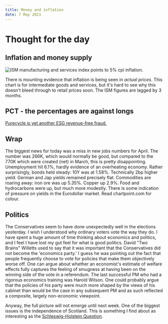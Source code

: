 ```yaml
---
title: Money and inflation
date: 7 May 2021
---
```


# Thought for the day

## Inflation and money supply

![ISM manufacturing and services index points to 5% cpi inflation.](https://cdn.substack.com/image/fetch/f_auto,q_auto:good,fl_progressive:steep/https%3A%2F%2Fbucketeer-e05bbc84-baa3-437e-9518-adb32be77984.s3.amazonaws.com%2Fpublic%2Fimages%2F00d2622b-9470-4abc-b250-ebec5dce3017_501x282.png)

There is mounting evidence that inflation is being seen in _actual prices_. This chart is for intermediate goods and services, but it's hard to see why this doesn't bleed through to retail prices soon. The ISM figures are lagged by 3 months.

 
 ## PCT - the percentages are against longs
 
 [Purecycle is yet another ESG revenue-free fraud.](https://hindenburgresearch.com/purecycle/)
 
 ## Wrap
 
 The biggest news for today was a miss in new jobs numbers for April. The number was 266K, which would normally be good, but compared to the 770K which were created (net) in March, this is pretty disappointing. Unemployment hit 6.1%, hardly evidence of an overheating economy. 
Rather surprisingly, bonds held steady: 10Y was at 1.58%. Technically 2bp higher yield. German and Jap yields remained precisely flat.
Commodities are roaring away: iron ore was up 5.35%. Copper up 2.9%. Food and hydrocarbons were up, but much more modestly.
There is some indication of pressure on yields in the Eurodollar market. Read chartpoint.com for colour.

## Politics

The Conservatives seem to have done unexpectedly well in the elections yesterday.
I wish I understood why ordinary voters vote the way they do. 
I have spent a huge amount of time thinking about economics and politics, and I feel I have lost my gut feel for what is good politics.
David "Two Brains" Willetts used to say that it was important that the Conservatives did not become the 'economics party.' 
I guess he was pointing out the fact that people frequently choose to vote for policies that make them objectively worse off. 
One can argue about whether an economist's estimate of welfare effects fully captures the feeling of smugness at having been on the winning side of the vote in a referendum. 
The last successful PM who had a rigorous economics training was Harold Wilson. One could probably argue that the policies of his party were much more shaped by the views of his cabinet than would be the case in any subsequent PM and as such reflected a composite, largely non-economic viewpoint. 

Anyway, the full picture will not emerge until next week. One of the biggest issues is the independence of Scotland. This is something I find about as interesting as the [Schleswig-Holstein Question](https://en.wikipedia.org/wiki/Schleswig-Holstein_Question).



